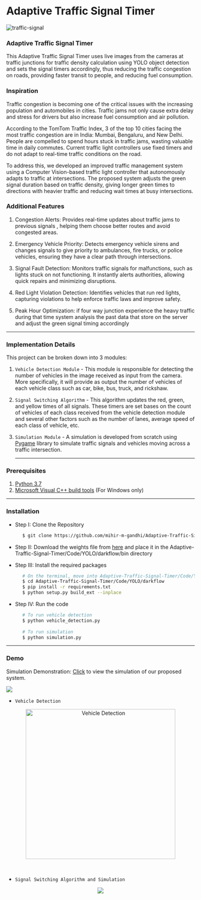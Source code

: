 # Adaptive Traffic Signal Timer
![traffic-signal](https://github.com/user-attachments/assets/7a927f31-2b37-478e-a723-bd6362991251)

### Adaptive Traffic Signal Timer

This Adaptive Traffic Signal Timer uses live images from the cameras at traffic junctions for traffic density calculation using YOLO object detection and sets the signal timers accordingly, thus reducing the traffic congestion on roads, providing faster transit to people, and reducing fuel consumption.

### Inspiration

Traffic congestion is becoming one of the critical issues with the increasing population and automobiles in cities. Traffic jams not only cause extra delay and stress for drivers but also increase fuel consumption and air pollution.

According to the TomTom Traffic Index, 3 of the top 10 cities facing the most traffic congestion are in India: Mumbai, Bengaluru, and New Delhi. People are compelled to spend hours stuck in traffic jams, wasting valuable time in daily commutes. Current traffic light controllers use fixed timers and do not adapt to real-time traffic conditions on the road.

To address this, we developed an improved traffic management system using a Computer Vision-based traffic light controller that autonomously adapts to traffic at intersections. The proposed system adjusts the green signal duration based on traffic density, giving longer green times to directions with heavier traffic and reducing wait times at busy intersections.

### Additional Features

1. Congestion Alerts: Provides real-time updates about traffic jams to previous signals , helping them choose better routes and avoid congested areas.


2. Emergency Vehicle Priority: Detects emergency vehicle sirens and changes signals to give priority to ambulances, fire trucks, or police vehicles, ensuring they have a clear path through intersections.


3. Signal Fault Detection: Monitors traffic signals for malfunctions, such as lights stuck on not functioning. It instantly alerts authorities, allowing quick repairs and minimizing disruptions.


4. Red Light Violation Detection: Identifies vehicles that run red lights, capturing violations to help enforce traffic laws and improve safety.


5. Peak Hour Optimization: if four way junction experience the heavy traffic during that time system analysis the past data that store on the server and adjust the green signal timing accordingly 



------------------------------------------
### Implementation Details

This project can be broken down into 3 modules:

1. `Vehicle Detection Module` - This module is responsible for detecting the number of vehicles in the image received as input from the camera. More specifically, it will provide as output the number of vehicles of each vehicle class such as car, bike, bus, truck, and rickshaw.

2. `Signal Switching Algorithm` - This algorithm updates the red, green, and yellow times of all signals. These timers are set bases on the count of vehicles of each class received from the vehicle detection module and several other factors such as the number of lanes, average speed of each class of vehicle, etc. 

3. `Simulation Module` - A simulation is developed from scratch using [Pygame](https://www.pygame.org/news) library to simulate traffic signals and vehicles moving across a traffic intersection.

   ------------------------------------------
### Prerequisites

1. [Python 3.7](https://www.python.org/downloads/release/python-370/)
2. [Microsoft Visual C++ build tools](http://go.microsoft.com/fwlink/?LinkId=691126&fixForIE=.exe.) (For Windows only)

------------------------------------------
### Installation

* Step I: Clone the Repository
```sh
      $ git clone https://github.com/mihir-m-gandhi/Adaptive-Traffic-Signal-Timer
```

* Step II: Download the weights file from [here](https://drive.google.com/file/d/1flTehMwmGg-PMEeQCsDS2VWRLGzV6Wdo/view?usp=sharing) and place it in the Adaptive-Traffic-Signal-Timer/Code/YOLO/darkflow/bin directory

* Step III: Install the required packages
```sh
      # On the terminal, move into Adaptive-Traffic-Signal-Timer/Code/YOLO/darkflow directory
      $ cd Adaptive-Traffic-Signal-Timer/Code/YOLO/darkflow
      $ pip install -r requirements.txt
      $ python setup.py build_ext --inplace
```

* Step IV: Run the code
```sh
      # To run vehicle detection
      $ python vehicle_detection.py
      
      # To run simulation
      $ python simulation.py
```

------------------------------------------
### Demo
Simulation Demonstration:  [Click](https://drive.google.com/drive/folders/1RO7SM88A_VNxnZvil1Jpp3BAMKBh6JB_?usp=sharing) to view the simulation of our  proposed system.

![](https://drive.google.com/file/d/17TLH60VoSxW6PFZHFpM82vaRdutnihgT/view?usp=sharing)
* `Vehicle Detection`

<p align="center">
 <img height=400px src="./"C:\Users\SARAVANARAJAN\Documents\vehicle-detection.png"" alt="Vehicle Detection">
</p>

<br> 

* `Signal Switching Algorithm and Simulation`

<p align="center">
    <img src="./Demo.gif">
</p>

